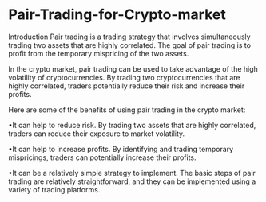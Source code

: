 # Pair-Trading-for-Crypto-market


Introduction
Pair trading is a trading strategy that involves simultaneously trading two assets that are highly correlated. The goal of pair trading is to profit from the temporary mispricing of the two assets.

In the crypto market, pair trading can be used to take advantage of the high volatility of cryptocurrencies. By trading two cryptocurrencies that are highly correlated, traders potentially reduce their risk and increase their profits.

Here are some of the benefits of using pair trading in the crypto market:

•It can help to reduce risk. By trading two assets that are highly correlated, traders can reduce their exposure to market volatility.

•It can help to increase profits. By identifying and trading temporary mispricings, traders can potentially increase their profits.

•It can be a relatively simple strategy to implement. The basic steps of pair trading are relatively straightforward, and they can be implemented using a variety of trading platforms.

